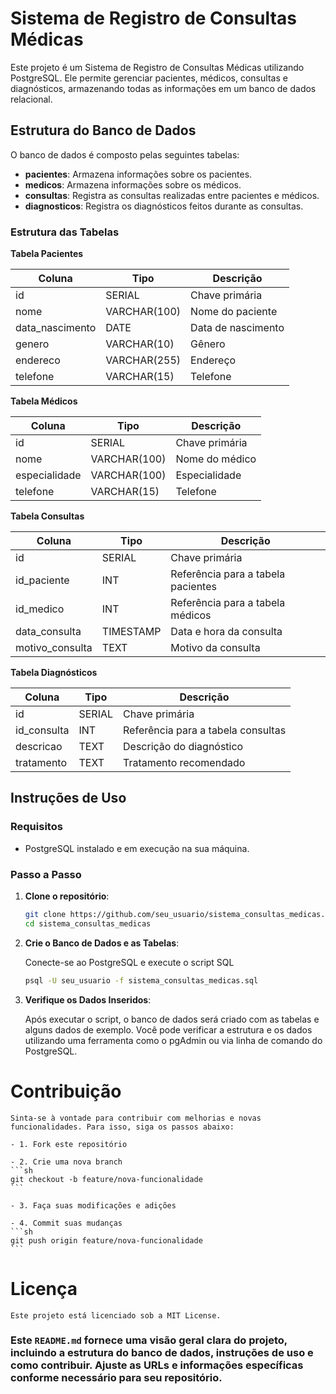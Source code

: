# Sistema de Registro de Consultas Médicas

Este projeto é um Sistema de Registro de Consultas Médicas utilizando PostgreSQL. Ele permite gerenciar pacientes, médicos, consultas e diagnósticos, armazenando todas as informações em um banco de dados relacional.

## Estrutura do Banco de Dados

O banco de dados é composto pelas seguintes tabelas:

- **pacientes**: Armazena informações sobre os pacientes.
- **medicos**: Armazena informações sobre os médicos.
- **consultas**: Registra as consultas realizadas entre pacientes e médicos.
- **diagnosticos**: Registra os diagnósticos feitos durante as consultas.

### Estrutura das Tabelas

**Tabela Pacientes**

| Coluna            | Tipo        | Descrição                              |
|-------------------|-------------|----------------------------------------|
| id                | SERIAL      | Chave primária                         |
| nome              | VARCHAR(100)| Nome do paciente                       |
| data_nascimento   | DATE        | Data de nascimento                     |
| genero            | VARCHAR(10) | Gênero                                 |
| endereco          | VARCHAR(255)| Endereço                               |
| telefone          | VARCHAR(15) | Telefone                               |

**Tabela Médicos**

| Coluna            | Tipo        | Descrição                              |
|-------------------|-------------|----------------------------------------|
| id                | SERIAL      | Chave primária                         |
| nome              | VARCHAR(100)| Nome do médico                         |
| especialidade     | VARCHAR(100)| Especialidade                          |
| telefone          | VARCHAR(15) | Telefone                               |

**Tabela Consultas**

| Coluna            | Tipo        | Descrição                              |
|-------------------|-------------|----------------------------------------|
| id                | SERIAL      | Chave primária                         |
| id_paciente       | INT         | Referência para a tabela pacientes     |
| id_medico         | INT         | Referência para a tabela médicos       |
| data_consulta     | TIMESTAMP   | Data e hora da consulta                |
| motivo_consulta   | TEXT        | Motivo da consulta                     |

**Tabela Diagnósticos**

| Coluna            | Tipo        | Descrição                              |
|-------------------|-------------|----------------------------------------|
| id                | SERIAL      | Chave primária                         |
| id_consulta       | INT         | Referência para a tabela consultas     |
| descricao         | TEXT        | Descrição do diagnóstico               |
| tratamento        | TEXT        | Tratamento recomendado                 |

## Instruções de Uso

### Requisitos

- PostgreSQL instalado e em execução na sua máquina.

### Passo a Passo

1. **Clone o repositório**:
   ```sh
   git clone https://github.com/seu_usuario/sistema_consultas_medicas.git
   cd sistema_consultas_medicas
   ```

2. **Crie o Banco de Dados e as Tabelas**:

    Conecte-se ao PostgreSQL e execute o script SQL

    ```sh
    psql -U seu_usuario -f sistema_consultas_medicas.sql
    ```

3. **Verifique os Dados Inseridos**:

    Após executar o script, o banco de dados será criado com as tabelas e alguns dados de exemplo. Você pode verificar a estrutura e os dados utilizando uma ferramenta como o pgAdmin ou via linha de comando do PostgreSQL.


# Contribuição

    Sinta-se à vontade para contribuir com melhorias e novas funcionalidades. Para isso, siga os passos abaixo:

    - 1. Fork este repositório
    
    - 2. Crie uma nova branch
    ```sh
    git checkout -b feature/nova-funcionalidade
    ```

    - 3. Faça suas modificações e adições

    - 4. Commit suas mudanças
    ```sh
    git push origin feature/nova-funcionalidade
    ```

# Licença

    Este projeto está licenciado sob a MIT License.

### Este `README.md` fornece uma visão geral clara do projeto, incluindo a estrutura do banco de dados, instruções de uso e como contribuir. Ajuste as URLs e informações específicas conforme necessário para seu repositório.

